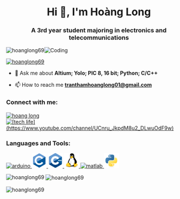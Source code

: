 <h1 align="center">Hi 👋, I'm Hoàng Long</h1>
<h3 align="center">A 3rd year student majoring in electronics and telecommunications</h3>
<img align="right" alt="Coding" width="400" src="https://cdn.dribbble.com/users/1162077/screenshots/3848914/programmer.gif">

<p align="left"> <img src="https://komarev.com/ghpvc/?username=hoanglong69&label=Profile%20views&color=0e75b6&style=flat" alt="hoanglong69" /> </p>

<p align="left"> <a href="https://github.com/ryo-ma/github-profile-trophy"><img src="https://github-profile-trophy.vercel.app/?username=hoanglong69" alt="hoanglong69" /></a> </p>

- 💬 Ask me about **Altium; Yolo; PIC 8, 16 bit; Python; C/C++**

- 📫 How to reach me **tranthamhoanglong01@gmail.com**

<h3 align="left">Connect with me:</h3>
<p align="left">
<a href="https://www.facebook.com/hoanglong111203" target="blank"><img align="center" src="https://raw.githubusercontent.com/rahuldkjain/github-profile-readme-generator/master/src/images/icons/Social/facebook.svg" alt="hoang long" height="30" width="40" /></a>
<a href="https://www.youtube.com/@hoanglong01_altium" target="blank"><img align="center" src="https://raw.githubusercontent.com/rahuldkjain/github-profile-readme-generator/master/src/images/icons/Social/youtube.svg" alt="[tech life](https://www.youtube.com/channel/UCnru_JkpdM8u2_DLwuOdF9w)" height="30" width="40" /></a>
</p>

<h3 align="left">Languages and Tools:</h3>
<p align="left"> <a href="https://www.arduino.cc/" target="_blank" rel="noreferrer"> <img src="https://cdn.worldvectorlogo.com/logos/arduino-1.svg" alt="arduino" width="40" height="40"/> </a> <a href="https://www.cprogramming.com/" target="_blank" rel="noreferrer"> <img src="https://raw.githubusercontent.com/devicons/devicon/master/icons/c/c-original.svg" alt="c" width="40" height="40"/> </a> <a href="https://www.w3schools.com/cpp/" target="_blank" rel="noreferrer"> <img src="https://raw.githubusercontent.com/devicons/devicon/master/icons/cplusplus/cplusplus-original.svg" alt="cplusplus" width="40" height="40"/> </a> <a href="https://www.linux.org/" target="_blank" rel="noreferrer"> <img src="https://raw.githubusercontent.com/devicons/devicon/master/icons/linux/linux-original.svg" alt="linux" width="40" height="40"/> </a> <a href="https://www.mathworks.com/" target="_blank" rel="noreferrer"> <img src="https://upload.wikimedia.org/wikipedia/commons/2/21/Matlab_Logo.png" alt="matlab" width="40" height="40"/> </a> <a href="https://www.python.org" target="_blank" rel="noreferrer"> <img src="https://raw.githubusercontent.com/devicons/devicon/master/icons/python/python-original.svg" alt="python" width="40" height="40"/> </a> </p>

<p><img align="left" src="https://github-readme-stats.vercel.app/api/top-langs?username=hoanglong69&show_icons=true&locale=en&layout=compact" alt="hoanglong69" /></p>

<p>&nbsp;<img align="center" src="https://github-readme-stats.vercel.app/api?username=hoanglong69&show_icons=true&locale=en" alt="hoanglong69" /></p>

<p><img align="center" src="https://github-readme-streak-stats.herokuapp.com/?user=hoanglong69&" alt="hoanglong69" /></p>

